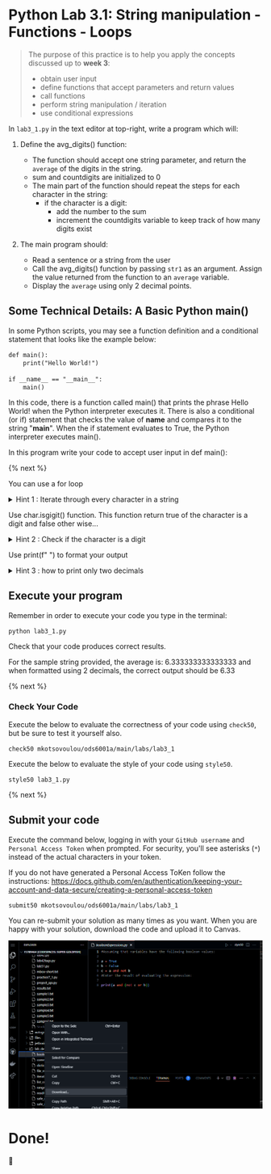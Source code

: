 # Python Lab 3.1: String manipulation - Functions - Loops

> The purpose of this practice is to help you apply the concepts discussed up to **week 3**: 
>
> - obtain user input
> - define functions that accept parameters and return values
> - call functions
> - perform string manipulation / iteration
> - use conditional expressions

In `lab3_1.py` in the text editor at top-right, write a program which will:

1. Define the avg_digits() function:
    - The function should accept one string parameter, and return the `average` of the digits in the string.
    - sum and countdigits are initialized to 0
    - The main part of the function should repeat the steps for each character in the string:
        - if the character is a digit:
            - add the number to the sum
            - increment the countdigits variable to keep track of how many digits exist

2. The main program should:
    - Read a sentence or a string from the user
    - Call the avg_digits() function by passing `str1` as an argument. Assign the value returned from the function to an `average` variable.
    - Display the `average` using only 2 decimal points.


## Some Technical Details: A Basic Python main()

In some Python scripts, you may see a function definition and a conditional statement that looks like the example below:
```
def main():
    print("Hello World!")

if __name__ == "__main__":
    main()
```
In this code, there is a function called main() that prints the phrase Hello World! when the Python interpreter executes it. There is also a conditional (or if) statement that checks the value of __name__ and compares it to the string "__main__". When the if statement evaluates to True, the Python interpreter executes main().

In this program write your code to accept user input in def main():

{% next %}

You can use a for loop

<details> 
<summary>
Hint 1 : Iterate through every character in a string
</summary>


```
for char in input_str:
    ....
    ....
```

</details>


Use char.isgigit() function. This function return true of the character is a digit and false other wise...

<details> 
<summary>
Hint 2 : Check if the character is a digit
</summary>

```
def avg_digits(input_str):
    sum = 0
    countdigits=0
    # repeat the steps below for each character in the string
    for char in input_str:
        # is the character a digit? 
        if char.isdigit():
             # increment the countdigits  
             # add the number to the sum

    #return the average (sum/countdigita)
```
</details>

Use print(f" ") to format your output

<details> 
<summary>
Hint 3 : how to print only two decimals 
</summary>

```
 print(f"{average:.2f}")

```

</details>


## Execute your program 

Remember in order to execute your code you type in the terminal:
```
python lab3_1.py
```

Check that your code produces correct results. 

For the sample string provided, the average is:  6.333333333333333 and when formatted using 2 decimals, the correct output should be 6.33

{% next %}

### Check Your Code

Execute the below to evaluate the correctness of your code using `check50`, but be sure to test it yourself also.


```
check50 mkotsovoulou/ods6001a/main/labs/lab3_1
```

Execute the below to evaluate the style of your code using `style50`.

```
style50 lab3_1.py
```

{% next %}

## Submit your code

Execute the command below, logging in with your `GitHub username` and `Personal Access Token` when prompted. For security, you'll see asterisks (`*`) instead of the actual characters in your token. 

If you do not have generated a Personal Access ToKen follow the instructions: 
https://docs.github.com/en/authentication/keeping-your-account-and-data-secure/creating-a-personal-access-token

```
submit50 mkotsovoulou/ods6001a/main/labs/lab3_1
```

You can re-submit your solution as many times as you want.
When you are happy with your solution, download the code and upload it to Canvas.

![Image of download](download.png)


# Done!
:tada: